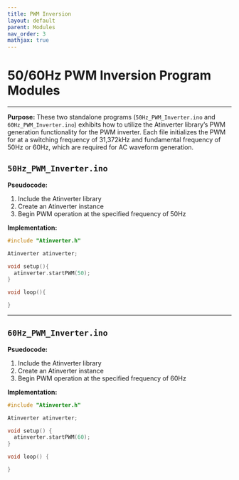 ```yaml
---
title: PWM Inversion
layout: default
parent: Modules
nav_order: 3
mathjax: true
---
```


# **50/60Hz PWM Inversion Program Modules**
---

**Purpose:** These two standalone programs (`50Hz_PWM_Inverter.ino` and `60Hz_PWM_Inverter.ino`) exhibits how to utilize the Atinverter library’s PWM generation functionality for the PWM inverter. Each file initializes the PWM for at a switching frequency of 31,372kHz and fundamental frequency of 50Hz or 60Hz, which are required for AC waveform generation.

## `50Hz_PWM_Inverter.ino`

**Pseudocode:**
1. Include the Atinverter library
2. Create an Atinverter instance
3. Begin PWM operation at the specified frequency of 50Hz

**Implementation:**
```cpp
#include "Atinverter.h"

Atinverter atinverter;

void setup(){
  atinverter.startPWM(50);
}

void loop(){

}
```

---

## `60Hz_PWM_Inverter.ino`

**Psuedocode:**
1. Include the Atinverter library
2. Create an Atinverter instance
3. Begin PWM operation at the specified frequency of 60Hz

**Implementation:**
```cpp
#include "Atinverter.h"

Atinverter atinverter;

void setup() {
  atinverter.startPWM(60);
}

void loop() {

}
```

